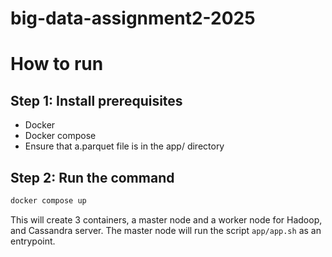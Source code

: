 # big-data-assignment2-2025

# How to run
## Step 1: Install prerequisites
- Docker
- Docker compose
- Ensure that a.parquet file is in the app/ directory
## Step 2: Run the command
```bash
docker compose up 
```
This will create 3 containers, a master node and a worker node for Hadoop, and Cassandra server. The master node will run the script `app/app.sh` as an entrypoint.
